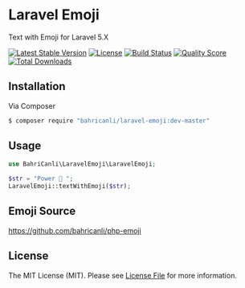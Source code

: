 # Laravel Emoji
Text with Emoji for Laravel 5.X

[![Latest Stable Version](https://poser.pugx.org/bahricanli/laravel-emoji/v/stable.svg)](https://packagist.org/packages/bahricanli/laravel-emoji)
[![License](https://poser.pugx.org/bahricanli/laravel-emoji/license.svg)](LICENSE.md)
[![Build Status](https://img.shields.io/travis/bahricanli/laravel-emoji.svg)](https://travis-ci.org/bahricanli/laravel-emoji)
[![Quality Score](https://img.shields.io/scrutinizer/g/bahricanli/laravel-emoji.svg?style=flat-square)](https://scrutinizer-ci.com/g/bahricanli/laravel-emoji)
[![Total Downloads](https://img.shields.io/packagist/dt/bahricanli/laravel-emoji.svg?style=flat-square)](https://packagist.org/packages/bahricanli/laravel-emoji)

## Installation

Via Composer

``` bash
$ composer require "bahricanli/laravel-emoji:dev-master"
```

## Usage


``` php
use BahriCanli\LaravelEmoji\LaravelEmoji;

$str = "Power 󾮖 ";
LaravelEmoji::textWithEmoji($str);
```

## Emoji Source

https://github.com/bahricanli/php-emoji


## License

The MIT License (MIT). Please see [License File](LICENSE.md) for more information.
